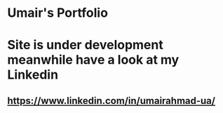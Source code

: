 # Umair's Portfolio
# Site is under development meanwhile have a look at my Linkedin 
## https://www.linkedin.com/in/umairahmad-ua/
